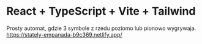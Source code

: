 # React + TypeScript + Vite + Tailwind

Prosty automat, gdzie 3 symbole z rzedu poziomo lub pionowo wygrywaja.
https://stately-empanada-b9c369.netlify.app/
